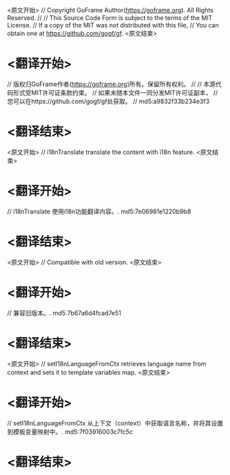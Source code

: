 
<原文开始>
// Copyright GoFrame Author(https://goframe.org). All Rights Reserved.
//
// This Source Code Form is subject to the terms of the MIT License.
// If a copy of the MIT was not distributed with this file,
// You can obtain one at https://github.com/gogf/gf.
<原文结束>

# <翻译开始>
// 版权归GoFrame作者(https://goframe.org)所有。保留所有权利。
//
// 本源代码形式受MIT许可证条款约束。
// 如果未随本文件一同分发MIT许可证副本，
// 您可以在https://github.com/gogf/gf处获取。
// md5:a9832f33b234e3f3
# <翻译结束>


<原文开始>
// i18nTranslate translate the content with i18n feature.
<原文结束>

# <翻译开始>
// i18nTranslate 使用i18n功能翻译内容。. md5:7e06981e1220b9b8
# <翻译结束>


<原文开始>
// Compatible with old version.
<原文结束>

# <翻译开始>
// 兼容旧版本。. md5:7b67a6d4fcad7e51
# <翻译结束>


<原文开始>
// setI18nLanguageFromCtx retrieves language name from context and sets it to template variables map.
<原文结束>

# <翻译开始>
// setI18nLanguageFromCtx 从上下文（context）中获取语言名称，并将其设置到模板变量映射中。. md5:7f03916003c7fc5c
# <翻译结束>

